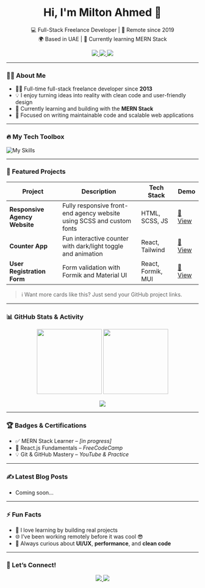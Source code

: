 
  

<h1 align="center">Hi, I'm Milton Ahmed 👋</h1>

<p align="center">
  💻 Full-Stack Freelance Developer | 🚀 Remote since 2019 <br/>
  🌍 Based in UAE | 🌱 Currently learning MERN Stack
</p>

<p align="center">
  <a href="https://www.linkedin.com/in/miltonahmed08" target="_blank">
    <img src="https://img.shields.io/badge/LinkedIn-blue?style=for-the-badge&logo=linkedin&logoColor=white" />
  </a>
  <a href="mailto:miltonahmed08@yahoo.com" target="_blank">
    <img src="https://img.shields.io/badge/Email-red?style=for-the-badge&logo=gmail&logoColor=white" />
  </a>
  <a href="https://yourportfolio.com" target="_blank">
    <img src="https://img.shields.io/badge/Portfolio-000?style=for-the-badge&logo=vercel&logoColor=white" />
  </a>
</p>

---

### 🧑‍💻 About Me

- 👨‍💻 Full-time full-stack freelance developer since **2013**
- 💡 I enjoy turning ideas into reality with clean code and user-friendly design
- 🌱 Currently learning and building with the **MERN Stack**
- 🎯 Focused on writing maintainable code and scalable web applications

---

### 🔥 My Tech Toolbox

![My Skills](https://skillicons.dev/icons?i=html,css,sass,js,ts,react,redux,nodejs,express,mongodb,git,github,vscode,figma,bootstrap,tailwind)

---

### 📂 Featured Projects

| Project | Description | Tech Stack | Demo |
|--------|-------------|------------|------|
| **Responsive Agency Website** | Fully responsive front-end agency website using SCSS and custom fonts | HTML, SCSS, JS | [🔗 View](https://your-live-link.com) |
| **Counter App** | Fun interactive counter with dark/light toggle and animation | React, Tailwind | [🔗 View](https://your-counter-app.com) |
| **User Registration Form** | Form validation with Formik and Material UI | React, Formik, MUI | [🔗 View](https://your-form-app.com) |

> ℹ️ Want more cards like this? Just send your GitHub project links.

---

### 📊 GitHub Stats & Activity

<p align="center">
  <img src="https://github-readme-stats.vercel.app/api?username=miltonahmed08&show_icons=true&theme=tokyonight" height="170" />
  <img src="https://github-readme-stats.vercel.app/api/top-langs/?username=miltonahmed08&layout=compact&theme=tokyonight" height="170" />
</p>

<p align="center">
  <img src="https://github-readme-streak-stats.herokuapp.com/?user=miltonahmed08&theme=tokyonight&hide_border=false" />
</p>

---

### 🏆 Badges & Certifications

- ✅ MERN Stack Learner – *[in progress]*
- 📜 React.js Fundamentals – *FreeCodeCamp*
- 💡 Git & GitHub Mastery – *YouTube & Practice*

---

### ✍️ Latest Blog Posts
<!-- Replace with your blog feed or skip if not blogging -->
- Coming soon...

---

### ⚡ Fun Facts

- 🔄 I love learning by building real projects
- 🌐 I’ve been working remotely before it was cool 😎
- 🎯 Always curious about **UI/UX**, **performance**, and **clean code**

---

### 💬 Let’s Connect!

<p align="center">
  <a href="https://www.linkedin.com/in/miltonahmed08" target="_blank">
    <img src="https://img.shields.io/badge/Connect_on_LinkedIn-0077B5?style=flat-square&logo=linkedin&logoColor=white" />
  </a>
  <a href="mailto:miltonahmed08@yahoo.com" target="_blank">
    <img src="https://img.shields.io/badge/Email_Me-EA4335?style=flat-square&logo=gmail&logoColor=white" />
  </a>
</p>


